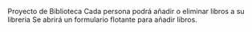 Proyecto de Biblioteca
Cada persona podrá añadir o eliminar libros a su libreria
Se abrirá un formulario flotante para añadir libros.
